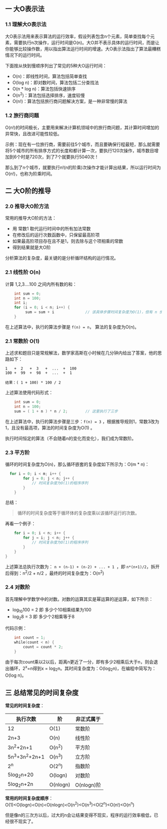 ## 一 大O表示法

### 1.1 理解大O表示法

大O表示法用来表示算法的运行效率，假设列表包含n个元素，简单查找每个元素，需要执行n次操作，运行时间是O(n)。大O并不表示具体的运行时间，而是让你能够比较操作数，用以指出算法运行时间的增速。大O表示法指出了算法最糟糕情况下的运行时间。      

下面按从快到慢顺序列出了常见的5种大O运行时间：
- O(n)：即线性时间，算法包括简单查找
- O(log n)：即对数时间，算法包括二分查找法
- O(n * log n)：算法包括快速排序
- O(n<sup>2</sup>)：算法包括选择排序，速度较慢
- O(n!)：算法包括旅行商问题解决方案，是一种非常慢的算法

### 1.2 旅行商问题

O(n!)的时间极长，主要用来解决计算机领域中的旅行商问题，其计算时间增加的异常快，且改进可能性较低。  

示例：现在有一位旅行商，需要前往5个城市，而且要确保行程最短，那么就需要将5个城市的所有排序方式的长度和都计算一次，要执行120次操作，城市数目增加到6个时是720次，到了7个就要执行5040次！  

那么到了n个城市，就要执行n!(n的阶乘)次操作才能计算出结果，所以运行时间为O(n!)，也称为阶乘时间。  

## 二 大O阶的推导

### 2.0 推导大O阶方法

常用的推导大O阶的方法：
- 用 常数1 取代运行时间中的所有加法常数
- 在修改后的运行次数函数中，只保留最高阶项
- 如果最高阶项目存在且不是1，则去除与这个项相乘的常数
- 得到结果就是大O阶  

分析算法的复杂度，最关键的是分析循环结构的运行情况。  

### 2.1 线性阶 O(n)

计算 1,2,3....100 之间内所有数的和：
```c
    int sum = 0;
    int n = 100;
    int i;
    for (i = 0; i < n; i++) {      
         sum = sum + i              // 该具体步骤时间复杂度为O(1)，但有 n 步
    }
```

在上述算法中，执行的算法步骤是 `f(n) = n`， 算法的复杂度为O(n)。  

### 2.1 常数阶 O(1)

上述求和题目只是常规解法，数学家高斯在小时候在几分钟内给出了答案，他的思路如下：
```
1   +  2   +  3   +  ...  +  100
100 +  99  +  98  +  ...  +  1

结果：( 1 + 100) * 100 / 2
```
上述算法使用代码形式：
```go
    int sum = 0;
    int n = 100;
    sum = ( 1 + n ) * n / 2;        // 这里执行了三步
```

在上述算法中，执行的算法步骤是三步：`f(n) = 3` ，根据推导规则1，常数3改为1，且没有最高项，算法的时间复杂度为O(1) 。  

执行时间恒定的算法（不会随着n的变化而变化），我们成为常数阶。  

### 2.3 平方阶

循环的时间复杂度为O(n)，那么循环嵌套的复杂度如下所示为：O(m * n)：
```c
  for i = 0; i < m; i++ {
        for j = 0; j < n; j++ {
            // 时间复杂度为O(1)的程序序列
        }
    }
```

总结：
> 循环的时间复杂度等于循环体的复杂度乘以该循环运行的次数。  

再看一个例子：
```c
    for i = 0; i < n; i++ {
        for j = i; j < n; j++ {
            // 时间复杂度为O(1)的程序序列
        }
    }
}
```
上述算法总执行次数为： `n + (n-1) + (n-2) + ... + 1 `，即 `n*(n+1)/2`，拆开后得到：n<sup>2</sup>/2 + n/2 ，最终的时间复杂度为：O(n<sup>2</sup>)

### 2.4 对数阶

首先理解中学数学中的对数。对数的运算其实是幂运算的逆运算，如下所示：  
- log<sub>10</sub>100 = 2       即 多少个10相乘结果为100
- log<sub>2</sub>8 = 3          即 多少个2相乘等于8

代码示例：
```go
    int count = 1;
    while(count < n) {
        count = count * 2;
    }
```

由于每次count乘以2以后，距离n更近了一分，即有多少2相乘后大于n，则会退出循环，2<sup>x</sup>=n得到x = log<sub>2</sub>n。其时间复杂度为：O(log<sub>2</sub>n)，在编程中简写为：O(log n)。  

## 三 总结常见的时间复杂度

**常见的时间复杂度**：  

| 执行次数 | 阶 | 非正式属于 |
| ------ | ------ | ------ |
| 12 | O(1) | 常数阶 |
| 2n+3 | O(n) | 线性阶 |
| 3n<sup>2</sup>+2n+1 | O(n<sup>2</sup>) | 平方阶 |
| 5n<sup>3</sup>+3n<sup>2</sup>+2n+1 | O(n<sup>3</sup>) | 立方阶 |
| 2<sup>n</sup> | O(2<sup>n</sup>)| 指数阶 |
| 5log<sub>2</sub>n+20 | O(logn) | 对数阶 |
| 5log<sub>2</sub>n+2n | O(nlogn) | O(nlogn)阶 |


**常用的时间复杂度顺序**：  
O(1)<O(logn)<O(n)<O(nlogn)<O(n<sup>2</sup>)<O(n<sup>3</sup>)<O(2<sup>n</sup>)<O(n!)<O(n<sup>n</sup>)

但是像n的三次方以后，过大的n会让结果变得不现实，程序的运行效率极低，已经很不现实了。